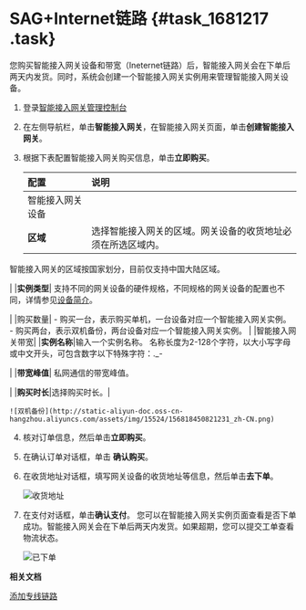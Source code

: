 # SAG+Internet链路 {#task_1681217 .task}

您购买智能接入网关设备和带宽（Ineternet链路）后，智能接入网关会在下单后两天内发货。同时，系统会创建一个智能接入网关实例用来管理智能接入网关设备。

1.  登录[智能接入网关管理控制台](https://smartag.console.aliyun.com)
2.  在左侧导航栏，单击**智能接入网关**，在智能接入网关页面，单击**创建智能接入网关**。
3.  根据下表配置智能接入网关购买信息，单击**立即购买**。 

    |配置|说明|
    |:-|:-|
    |智能接入网关设备|
    |**区域**| 选择智能接入网关的区域。网关设备的收货地址必须在所选区域内。

 智能接入网关的区域按国家划分，目前仅支持中国大陆区域。

 |
    |**实例类型**| 支持不同的网关设备的硬件规格，不同规格的网关设备的配置也不同，详情参见[设备简介](../../../../intl.zh-CN/产品简介/智能接入网关硬件版设备/设备简介.md#)。

 |
    |购买数量|     -   购买一台，表示购买单机，一台设备对应一个智能接入网关实例。
    -   购买两台，表示双机备份，两台设备对应一个智能接入网关实例。
 |
    |智能接入网关带宽|
    |**实例名称**|输入一个实例名称。 名称长度为2-128个字符，以大小写字母或中文开头，可包含数字以下特殊字符：.\_-

 |
    |**带宽峰值**| 私网通信的带宽峰值。

 |
    |**购买时长**|选择购买时长。|

    ![双机备份](http://static-aliyun-doc.oss-cn-hangzhou.aliyuncs.com/assets/img/15524/156818450821231_zh-CN.png)

4.  核对订单信息，然后单击**立即购买**。
5.  在确认订单对话框，单击 **确认购买**。
6.  在收货地址对话框，填写网关设备的收货地址等信息，然后单击**去下单**。 

    ![收货地址](http://static-aliyun-doc.oss-cn-hangzhou.aliyuncs.com/assets/img/15524/156818450821238_zh-CN.png)

7.  在支付对话框，单击**确认支付**。 您可以在智能接入网关实例页面查看是否下单成功。智能接入网关会在下单后两天内发货。如果超期，您可以提交工单查看物流状态。

    ![已下单](http://static-aliyun-doc.oss-cn-hangzhou.aliyuncs.com/assets/img/15524/156818450821239_zh-CN.png)


**相关文档**  


[添加专线链路](../../../../intl.zh-CN/智能接入网关硬件版/配置指导/管理智能接入网关实例/添加专线链路.md#)

